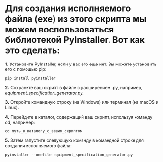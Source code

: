 # Для создания исполняемого файла (exe) из этого скрипта мы можем воспользоваться библиотекой PyInstaller. Вот как это сделать:

**1.** Установите PyInstaller, если у вас его еще нет. Вы можете установить его с помощью pip:

````pip install pyinstaller````

**2.** Сохраните ваш скрипт в файле с расширением .py, например, *equipment_specification_generator.py*.

**3.** Откройте командную строку (на Windows) или терминал (на macOS и Linux).

**4.** Перейдите в каталог, содержащий ваш скрипт, используя команду cd, например:

````cd путь_к_каталогу_с_вашим_скриптом````

**5.** Затем запустите следующую команду в командной строке для создания исполняемого файла:

````pyinstaller --onefile equipment_specification_generator.py````
